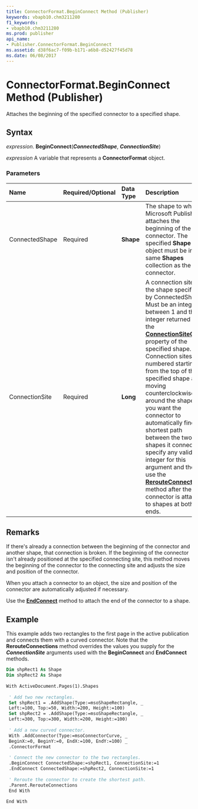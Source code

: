```yaml
---
title: ConnectorFormat.BeginConnect Method (Publisher)
keywords: vbapb10.chm3211280
f1_keywords:
- vbapb10.chm3211280
ms.prod: publisher
api_name:
- Publisher.ConnectorFormat.BeginConnect
ms.assetid: d38f6ac7-f09b-b171-a6b8-d52427f45d78
ms.date: 06/08/2017
---
```



# ConnectorFormat.BeginConnect Method (Publisher)

Attaches the beginning of the specified connector to a specified shape.


## Syntax

 _expression_. **BeginConnect**(**_ConnectedShape_**,  **_ConnectionSite_**)

 _expression_ A variable that represents a  **ConnectorFormat** object.


### Parameters



|**Name**|**Required/Optional**|**Data Type**|**Description**|
|:-----|:-----|:-----|:-----|
|ConnectedShape|Required| **Shape**|The shape to which Microsoft Publisher attaches the beginning of the connector. The specified  **Shape** object must be in the same **Shapes** collection as the connector.|
|ConnectionSite|Required| **Long**|A connection site on the shape specified by ConnectedShape. Must be an integer between 1 and the integer returned by the  **[ConnectionSiteCount](Publisher.Shape.ConnectionSiteCount.md)** property of the specified shape. Connection sites are numbered starting from the top of the specified shape and moving counterclockwise around the shape. If you want the connector to automatically find the shortest path between the two shapes it connects, specify any valid integer for this argument and then use the **[RerouteConnections](Publisher.Shape.RerouteConnections.md)** method after the connector is attached to shapes at both ends.|

## Remarks

If there's already a connection between the beginning of the connector and another shape, that connection is broken. If the beginning of the connector isn't already positioned at the specified connecting site, this method moves the beginning of the connector to the connecting site and adjusts the size and position of the connector.

When you attach a connector to an object, the size and position of the connector are automatically adjusted if necessary.

Use the  **[EndConnect](Publisher.ConnectorFormat.EndConnect.md)** method to attach the end of the connector to a shape.


## Example

This example adds two rectangles to the first page in the active publication and connects them with a curved connector. Note that the  **RerouteConnections** method overrides the values you supply for the **_ConnectionSite_** arguments used with the **BeginConnect** and **EndConnect** methods.


```vb
Dim shpRect1 As Shape 
Dim shpRect2 As Shape 
 
With ActiveDocument.Pages(1).Shapes 
 
 ' Add two new rectangles. 
 Set shpRect1 = .AddShape(Type:=msoShapeRectangle, _ 
 Left:=100, Top:=50, Width:=200, Height:=100) 
 Set shpRect2 = .AddShape(Type:=msoShapeRectangle, _ 
 Left:=300, Top:=300, Width:=200, Height:=100) 
 
 ' Add a new curved connector. 
 With .AddConnector(Type:=msoConnectorCurve, _ 
 BeginX:=0, BeginY:=0, EndX:=100, EndY:=100) _ 
 .ConnectorFormat 
 
 ' Connect the new connector to the two rectangles. 
 .BeginConnect ConnectedShape:=shpRect1, ConnectionSite:=1 
 .EndConnect ConnectedShape:=shpRect2, ConnectionSite:=1 
 
 ' Reroute the connector to create the shortest path. 
 .Parent.RerouteConnections 
 End With 
 
End With 

```


